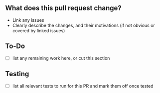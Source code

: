 ## What does this pull request change?
* Link any issues
* Clearly describe the changes, and their motivations (if not obvious or covered by linked issues)

## To-Do
- [ ] list any remaining work here, or cut this section

## Testing
- [ ] list all relevant tests to run for this PR and mark them off once tested
